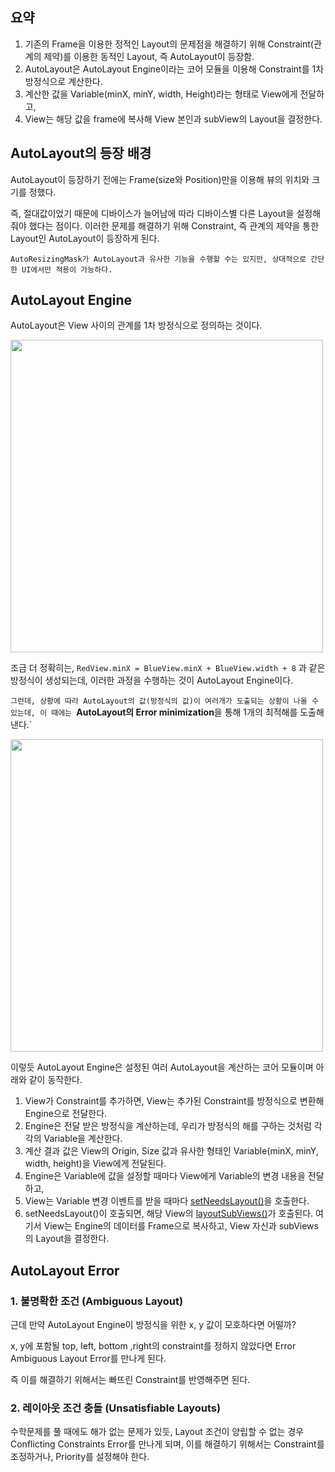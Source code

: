 ## **요약**

1. 기존의 Frame을 이용한 정적인 Layout의 문제점을 해결하기 위해 Constraint(관계의 제약)를 이용한 동적인 Layout, 즉 AutoLayout이 등장함.
2. AutoLayout은 AutoLayout Engine이라는 코어 모듈을 이용해 Constraint를 1차 방정식으로 계산한다.
3. 계산한 값을 Variable(minX, minY, width, Height)라는 형태로 View에게 전달하고,
4. View는 해당 값을 frame에 복사해 View 본인과 subView의 Layout을 결정한다.

## **AutoLayout의 등장 배경**

AutoLayout이 등장하기 전에는 Frame(size와 Position)만을 이용해 뷰의 위치와 크기를 정했다.

즉, 절대값이었기 때문에 디바이스가 늘어남에 따라 디바이스별 다른 Layout을 설정해줘야 했다는 점이다. 이러한 문제를 해결하기 위해 Constraint, 즉 관계의 제약을 통한 Layout인 AutoLayout이 등장하게 된다.

`AutoResizingMask가 AutoLayout과 유사한 기능을 수행할 수는 있지만, 상대적으로 간단한 UI에서만 적용이 가능하다.`

## **AutoLayout Engine**

AutoLayout은 View 사이의 관계를 1차 방정식으로 정의하는 것이다.

<img src="https://github.com/JUNY0110/Weekly-I-Learned/assets/98405970/809204aa-7760-4ce7-a5dc-7fd62df83dd1" width=500>


조금 더 정확히는, `RedView.minX = BlueView.minX + BlueView.width + 8` 과 같은 방정식이 생성되는데, 이러한 과정을 수행하는 것이 AutoLayout Engine이다.

`그런데, 상황에 따라 AutoLayout의 값(방정식의 값)이 여러개가 도출되는 상황이 나올 수 있는데, 이 때에는 `**AutoLayout의 Error minimization**을 통해 1개의 최적해를 도출해낸다.`

<img src="https://github.com/JUNY0110/Weekly-I-Learned/assets/98405970/46b04ddc-660b-4a41-950a-80d5c3b93d05" width=500>

이렇듯 AutoLayout Engine은 설정된 여러 AutoLayout을 계산하는 코어 모듈이며 아래와 같이 동작한다.

1. View가 Constraint를 추가하면, View는 추가된 Constraint를 방정식으로 변환해 Engine으로 전달한다.
2. Engine은 전달 받은 방정식을 계산하는데, 우리가 방정식의 해를 구하는 것처럼 각각의 Variable을 계산한다.
3. 계산 결과 값은 View의 Origin, Size 값과 유사한 형태인 Variable(minX, minY, width, height)을 View에게 전달된다.
4. Engine은 Variable에 값을 설정할 때마다 View에게 Variable의 변경 내용을 전달하고, 
5. View는 Variable 변경 이벤트를 받을 때마다 [setNeedsLayout()](https://developer.apple.com/documentation/uikit/uiview/1622601-setneedslayout)을 호출한다.
6. setNeedsLayout()이 호출되면, 해당 View의 [layoutSubViews()](https://developer.apple.com/documentation/uikit/uiview/1622482-layoutsubviews)가 호출된다. 여기서 View는 Engine의 데이터를 Frame으로 복사하고, View 자신과 subViews의 Layout을 결정한다.

## **AutoLayout Error**

### 1. 불명확한 조건 (**Ambiguous Layout)**

근데 만약 AutoLayout Engine이 방정식을 위한 x, y 값이 모호하다면 어떨까?

x, y에 포함될 top, left, bottom ,right의 constraint를 정하지 않았다면 Error Ambiguous Layout Error를 만나게 된다.

즉 이를 해결하기 위해서는 빠뜨린 Constraint를 반영해주면 된다.

### 2. **레이아웃 조건 충돌 (Unsatisfiable Layouts)**

수학문제를 풀 때에도 해가 없는 문제가 있듯, Layout 조건이 양립할 수 없는 경우 Conflicting Constraints Error를 만나게 되며, 이를 해결하기 위해서는 Constraint를 조정하거나, Priority를 설정해야 한다.
